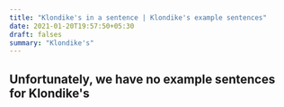 ```yaml
---
title: "Klondike's in a sentence | Klondike's example sentences"
date: 2021-01-20T19:57:50+05:30
draft: falses
summary: "Klondike's"
---
```

## Unfortunately, we have no example sentences for Klondike's                 
